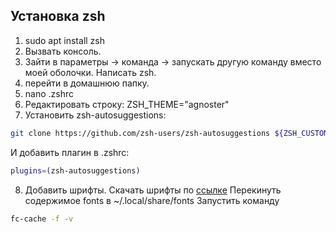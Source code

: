 
## Установка zsh

1) sudo apt install zsh
2) Вызвать консоль.
3) Зайти в параметры -> команда -> запускать другую команду вместо моей оболочки. Написать zsh.
4) перейти в домашнюю папку. 
5) nano .zshrc
6) Редактировать строку: ZSH_THEME="agnoster"
7) Установить zsh-autosuggestions: 
```bash
git clone https://github.com/zsh-users/zsh-autosuggestions ${ZSH_CUSTOM:-~/.oh-my-zsh/custom}/plugins/zsh-autosuggestions
```
И добавить плагин в .zshrc:
```bash
plugins=(zsh-autosuggestions)
```
8) Добавить шрифты.
Скачать шрифты по [ссылке](https://linktodocumentation)
Перекинуть содержимое fonts в ~/.local/share/fonts
Запустить команду
```bash
fc-cache -f -v
```



